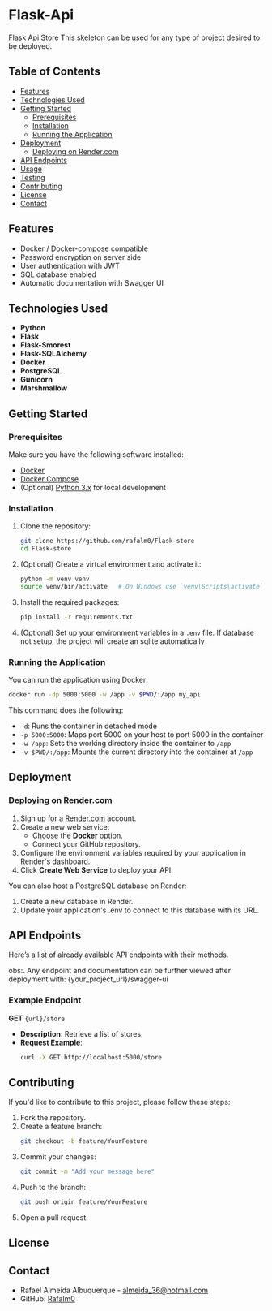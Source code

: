 # Flask-Api

Flask Api Store
This skeleton can be used for any type of project desired to be deployed.

## Table of Contents

- [Features](#features)
- [Technologies Used](#technologies-used)
- [Getting Started](#getting-started)
  - [Prerequisites](#prerequisites)
  - [Installation](#installation)
  - [Running the Application](#running-the-application)
- [Deployment](#deployment)
  - [Deploying on Render.com](#deploying-on-rendercom)
- [API Endpoints](#api-endpoints)
- [Usage](#usage)
- [Testing](#testing)
- [Contributing](#contributing)
- [License](#license)
- [Contact](#contact)

## Features

- Docker / Docker-compose compatible
- Password encryption on server side
- User authentication with JWT
- SQL database enabled
- Automatic documentation with Swagger UI

## Technologies Used

- **Python**
- **Flask**
- **Flask-Smorest**
- **Flask-SQLAlchemy**
- **Docker**
- **PostgreSQL**
- **Gunicorn**
- **Marshmallow**


## Getting Started

### Prerequisites

Make sure you have the following software installed:

- [Docker](https://www.docker.com/get-started)
- [Docker Compose](https://docs.docker.com/compose/install/)
- (Optional) [Python 3.x](https://www.python.org/downloads/) for local development

### Installation

1. Clone the repository:
    ```bash
    git clone https://github.com/rafalm0/Flask-store
    cd Flask-store
    ```

2. (Optional) Create a virtual environment and activate it:
    ```bash
    python -m venv venv
    source venv/bin/activate   # On Windows use `venv\Scripts\activate`
    ```

3. Install the required packages:
    ```bash
    pip install -r requirements.txt
    ```

4. (Optional) Set up your environment variables in a `.env` file.
    If database not setup, the project will create an sqlite automatically

### Running the Application

You can run the application using Docker:

```bash
docker run -dp 5000:5000 -w /app -v $PWD/:/app my_api
```

This command does the following:
- `-d`: Runs the container in detached mode
- `-p 5000:5000`: Maps port 5000 on your host to port 5000 in the container
- `-w /app`: Sets the working directory inside the container to `/app`
- `-v $PWD/:/app`: Mounts the current directory into the container at `/app`

## Deployment

### Deploying on Render.com

1. Sign up for a [Render.com](https://render.com/) account.
2. Create a new web service:
   - Choose the **Docker** option.
   - Connect your GitHub repository.
3. Configure the environment variables required by your application in Render's dashboard.
4. Click **Create Web Service** to deploy your API.

You can also host a PostgreSQL database on Render:
1. Create a new database in Render.
2. Update your application's .env to connect to this database with its URL.

## API Endpoints


Here’s a list of already available API endpoints with their methods.

obs:. Any endpoint and documentation can be further viewed after deployment with: {your_project_url}/swagger-ui

### Example Endpoint

**GET** `{url}/store`

- **Description**: Retrieve a list of stores.
- **Request Example**:
    ```bash
    curl -X GET http://localhost:5000/store
    ```

## Contributing

If you'd like to contribute to this project, please follow these steps:

1. Fork the repository.
2. Create a feature branch:
    ```bash
    git checkout -b feature/YourFeature
    ```
3. Commit your changes:
    ```bash
    git commit -m "Add your message here"
    ```
4. Push to the branch:
    ```bash
    git push origin feature/YourFeature
    ```
5. Open a pull request.

## License

## Contact

- Rafael Almeida Albuquerque - [almeida_36@hotmail.com](mailto:almeida_36@hotmail.com)
- GitHub: [Rafalm0](https://github.com/rafalm0)
